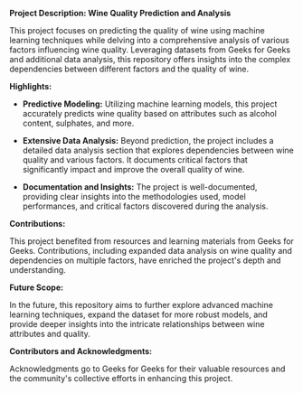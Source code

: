 **Project Description: Wine Quality Prediction and Analysis**

This project focuses on predicting the quality of wine using machine learning techniques while delving into a comprehensive analysis of various factors influencing wine quality. Leveraging datasets from Geeks for Geeks and additional data analysis, this repository offers insights into the complex dependencies between different factors and the quality of wine.

**Highlights:**

- **Predictive Modeling:** Utilizing machine learning models, this project accurately predicts wine quality based on attributes such as alcohol content, sulphates, and more.
  
- **Extensive Data Analysis:** Beyond prediction, the project includes a detailed data analysis section that explores dependencies between wine quality and various factors. It documents critical factors that significantly impact and improve the overall quality of wine.
  
- **Documentation and Insights:** The project is well-documented, providing clear insights into the methodologies used, model performances, and critical factors discovered during the analysis. 

**Contributions:**

This project benefited from resources and learning materials from Geeks for Geeks. Contributions, including expanded data analysis on wine quality and dependencies on multiple factors, have enriched the project's depth and understanding.

**Future Scope:**

In the future, this repository aims to further explore advanced machine learning techniques, expand the dataset for more robust models, and provide deeper insights into the intricate relationships between wine attributes and quality.

**Contributors and Acknowledgments:**

Acknowledgments go to Geeks for Geeks for their valuable resources and the community's collective efforts in enhancing this project.
